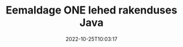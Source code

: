 ---
############################# Static ############################
layout: "auto-gen-merger"
date: 2022-10-25T10:03:17
draft: false
otherformats: ott pdf pps ppsx ppt pptx rtf tex vdx vsdm vsdx vssm vssx vstm vstx vsx

############################# Head ############################
head_title: "Eemaldage ONE lehed rakenduses Java"
head_description: "Eemaldage või kustutage üks leht või lehtede kogum failist ONE rakenduses Java, muutes lehtede järjekorra ümber, kasutades dokumentide liitmise API-t."

############################# Header ############################
title: "Eemaldage ONE lehed rakenduses Java"
description: "Eemaldage ONE lehed, millel on paar rida Java koodi."
bg_image: "https://cms.admin.containerize.com/templates/aspose/App_Themes/V3/images/bg/header1.png"
bg_overlay: false
button:
    enable: true
    icon: "fas fa-arrow-down"
    label: "Laadige alla tasuta prooviversioon"
    link: "https://downloads.groupdocs.com/merger/java"

############################# SubMenu ############################
submenu:
    enable: true

    left:
        img_alt: "GroupDocs.Merger for Java"
        image: "https://cms.admin.containerize.com/templates/groupdocs/images/product-logos/90x90-noborder/groupdocs-merger-java.png"
        product: "GroupDocs.Merger"
        platform: "Java"

    middle:
        button:

            # button loop
            - link: "https://apireference.groupdocs.com/merger/java"
              text: "API viide"

            # button loop
            - link: "https://github.com/groupdocs-merger"
              text: "Koodi näited"

            # button loop
            - link: "https://products.groupdocs.app/merger/family"
              text: "Reaalajas demod"

            # button loop
            - link: "https://purchase.groupdocs.com/pricing/merger/java"
              text: "Hinnakujundus"

    right:
        link_download: "https://downloads.groupdocs.com/merger"
        link_learn: "https://docs.groupdocs.com/merger/java"
        link_buy: "https://purchase.groupdocs.com"

############################# About ############################
about:
    enable: true
    title: "Teave toote GroupDocs.Merger for Java API kohta"
    content: |
        [GroupDocs.Merger for Java](/et/merger/java/) pakub lihtsat lahendust mitmesuguste dokumendivormingute, sealhulgas PDF, Microsoft Office (Word, Excel, PowerPoint) turvaliseks liitmiseks ja jagamiseks , OneNote), OpenDocument, HTML, pildid ja paljud teised rakenduses Java. Lisades vaid mõne koodirea, saate teha mitmeid dokumenditoiminguid, nagu teisaldamine, eemaldamine, pööramine, vahetamine, eraldamine või lehtede orientatsiooni muutmine dokumentides. Dokumentide ühendamise API toetab ka dokumendi lehtede eelvaate kuvamist pildina, et analüüsida dokumendi struktuuri, vormingut ja lehe sisu.
        
        GroupDocs.Merger API on õige valik ettevõtete lahendustele, mis vajavad faililehe eemaldamise funktsioone. Neid API-sid toetavad hästi kõik suuremad operatsioonisüsteemid ja platvormid, sealhulgas J2SE 7.0 (1.7), J2SE 8.0 (1.8), Java 10.

############################# Steps ############################
steps:
    enable: true
    title_left: "Eemaldage ONE faililehed tootest Java"
    content_left: |
        [GroupDocs.Merger for Java](/et/merger/java/) muudab Java arendajatel lihtsaks ühe või mitme konkreetse lehe kustutamise ONE-st faili, rakendades mõnda lihtsat sammu.
        
        * Initsialiseerige **RemoveOptions** eemaldatavate lehtede numbritega.
        * Looge **Merger** uus eksemplar ja edastage lähtedokumendi tee konstruktori parameetrina.
        * Helistage käsule **removePages** ja edastage objekt **RemoveOptions**.
        * Helistage käsule **save** ja määrake tulemuseks oleva dokumendi salvestamise failitee.

    title_right: "Nõuded süsteemile"
    content_right: |
        GroupDocs.Merger for Java API-sid toetavad kõik suuremad platvormid ja operatsioonisüsteemid. Enne alloleva koodi käivitamist veenduge, et teie süsteemi on installitud järgmised eeltingimused.

        * Operatsioonisüsteemid: Microsoft Windows, Linux, MacOS
        * Arenduskeskkonnad: NetBeans, IntelliJ IDEA, Eclipse
        * Raamistikud: J2SE 7.0 (1.7), J2SE 8.0 (1.8), Java 10
        * Laadige alla toote GroupDocs.Merger for Java uusim versioon saidilt [Maven](https://repository.groupdocs.com/webapp/#/artifacts/browse/tree/General/repo/com/groupdocs/groupdocs-merger)
         
    code: |
     {{% merger/additional-styles %}}
     {{< merger/code-merger title="Kuidas eemaldada ONE faililehte, kasutades Java näitekoodi">}}

        ```java    
        // Eemaldage faili ONE lehed, kasutades GroupDocs.Merger API-t
        // Initsialiseerige RemoveOptions klass valitud leheküljenumbritega
        RemoveOptions removeOptions = new RemoveOptions(new int[] { 3, 6 });

        // Ühinemise käivitamine sisenddokumendiga ONE
        Merger merger = new Merger("input.one");

        // Kutsuge meetod removePages ja edastage sellele objekt RemoveOptions
        merger.removePages(removeOptions);
    
        // Helistage salvestamismeetodile ja edastage soovitud failitee väljunddokumendi salvestamiseks
        merger.save("output.one");
        ```
     {{< /merger/code-merger >}}

############################# Demos ############################
demos:
    enable: true
    title: "Reaalajas demod – eemaldage ONE veebilehed"
    content: |
       Eemaldage kohe ONE faililehed, külastades veebisaiti [GroupDocs.Merger Live Demos](https://products.groupdocs.app/splitter/remove-pages/one).
       Reaalajas demol on järgmised eelised.
        
############################# About Formats ############################
about_formats:
    enable: true

############################# More Formats ############################
more_formats:
    enable: true
    title: "Eemaldage lehed muudest dokumendivormingutest"
    content: |
        Java dokumenteerib failivormingute ja piltide ühendamise ja jagamise API. Eemaldage mõned populaarsed failivormingud, nagu allpool kirjeldatud.

############################# Back to top ###############################
back_to_top:
    enable: true
---